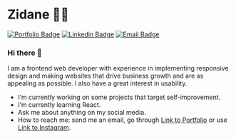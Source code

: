 # Zidane 👨‍💻

[![Portfolio Badge](https://img.shields.io/badge/-Portfolio-000000?style=for-the-badge&logo=react&logoColor=white)](https://www.ValentinMitran.com/)
[![Linkedin Badge](https://img.shields.io/badge/-LinkedIn-blue?style=for-the-badge&logo=Linkedin&logoColor=white)](https://www.linkedin.com/in/zidanefst)
[![Email Badge](https://img.shields.io/badge/-Email-4d0087?style=for-the-badge&logo=protonmail&cacheSeconds=3600&link=mailto:zidanefst@gmail.com)](mailto:zidanefst@gmail.com)

### Hi there 👋

I am a frontend web developer with experience in implementing responsive design and making websites that drive business growth and are as appealing as possible. I also have a great interest in usability.

- I’m currently working on some projects that target self-improvement.
- I’m currently learning React.
- Ask me about anything on my social media.
- How to reach me: send me an email, go through [Link to Portfolio](https://www.zidanefst.com) or use [Link to Instagram](https://www.instagram.com/zidanefst).
